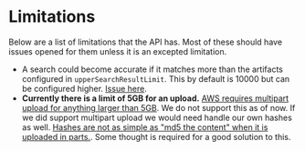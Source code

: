 Limitations
===========

Below are a list of limitations that the API has.  Most of these should have issues opened for them unless it is an excepted limitation.

* A search could become accurate if it matches more than the artifacts configured in `upperSearchResultLimit`.  This by default is 10000 but can be configured higher. [Issue here](https://github.com/not-nexus/shelf/issues/72).
* **Currently there is a limit of 5GB for an upload.**  [AWS requires multipart upload for anything larger than 5GB](http://docs.aws.amazon.com/AmazonS3/latest/dev/UploadingObjects.html).  We do not support this as of now.  If we did support multipart upload we would need handle our own hashes as well.  [Hashes are not as simple as "md5 the content" when it is uploaded in parts.](https://forums.aws.amazon.com/thread.jspa?messageID=203436&#203436).  Some thought is required for a good solution to this.
